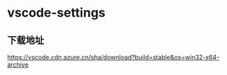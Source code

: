 # vscode-settings



## 下载地址

https://vscode.cdn.azure.cn/sha/download?build=stable&os=win32-x64-archive
